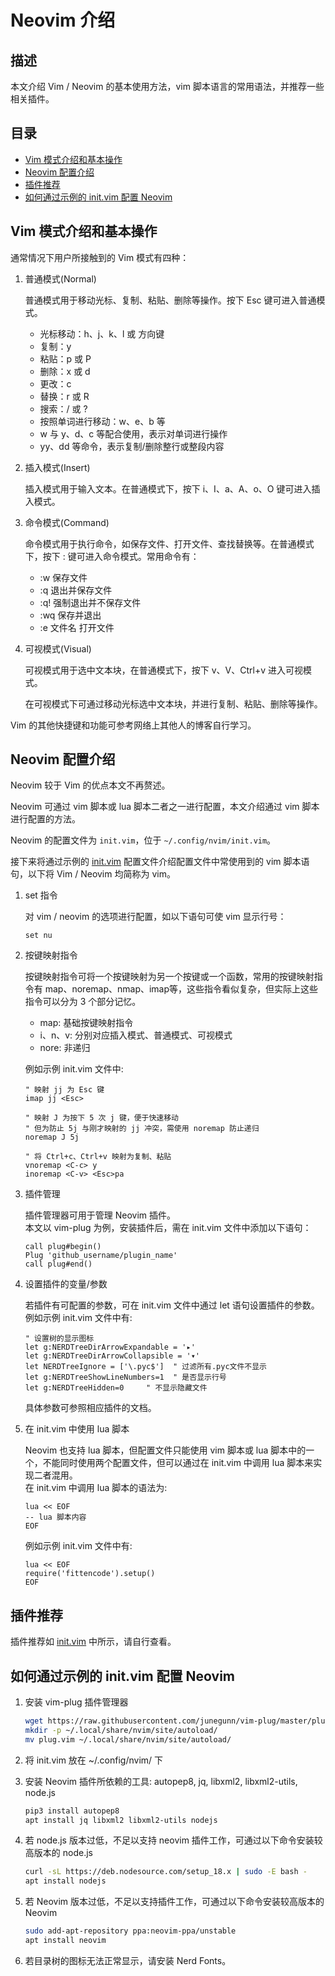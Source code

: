 # Neovim 介绍

## 描述

本文介绍 Vim / Neovim 的基本使用方法，vim 脚本语言的常用语法，并推荐一些相关插件。

## 目录

* [Vim 模式介绍和基本操作](#vim-模式介绍和基本操作)
* [Neovim 配置介绍](#neovim-配置介绍)
* [插件推荐](#插件推荐)
* [如何通过示例的 init.vim 配置 Neovim](#如何通过示例的-initvim-配置-neovim)

## Vim 模式介绍和基本操作

通常情况下用户所接触到的 Vim 模式有四种：

1. 普通模式(Normal)

    普通模式用于移动光标、复制、粘贴、删除等操作。按下 Esc 键可进入普通模式。

    * 光标移动：h、j、k、l 或 方向键  
    * 复制：y  
    * 粘贴：p 或 P  
    * 删除：x 或 d  
    * 更改：c  
    * 替换：r 或 R  
    * 搜索：/ 或 ?  
    * 按照单词进行移动：w、e、b 等  
    * w 与 y、d、c 等配合使用，表示对单词进行操作  
    * yy、dd 等命令，表示复制/删除整行或整段内容  

2. 插入模式(Insert)

    插入模式用于输入文本。在普通模式下，按下 i、I、a、A、o、O 键可进入插入模式。

3. 命令模式(Command)

    命令模式用于执行命令，如保存文件、打开文件、查找替换等。在普通模式下，按下 : 键可进入命令模式。常用命令有：

    * :w 保存文件  
    * :q 退出并保存文件  
    * :q! 强制退出并不保存文件  
    * :wq 保存并退出  
    * :e 文件名 打开文件

4. 可视模式(Visual)

    可视模式用于选中文本块，在普通模式下，按下 v、V、Ctrl+v 进入可视模式。

    在可视模式下可通过移动光标选中文本块，并进行复制、粘贴、删除等操作。

Vim 的其他快捷键和功能可参考网络上其他人的博客自行学习。

## Neovim 配置介绍

Neovim 较于 Vim 的优点本文不再赘述。

Neovim 可通过 vim 脚本或 lua 脚本二者之一进行配置，本文介绍通过 vim 脚本进行配置的方法。

Neovim 的配置文件为 `init.vim`，位于 `~/.config/nvim/init.vim`。

接下来将通过示例的 [init.vim](/tools_config_example/neovim/init.vim) 配置文件介绍配置文件中常使用到的 vim 脚本语句，以下将 Vim / Neovim 均简称为 vim。

1. set 指令

    对 vim / neovim 的选项进行配置，如以下语句可使 vim 显示行号：

    ```vim
    set nu
    ```

2. 按键映射指令

    按键映射指令可将一个按键映射为另一个按键或一个函数，常用的按键映射指令有 map、noremap、nmap、imap等，这些指令看似复杂，但实际上这些指令可以分为 3 个部分记忆。

    * map: 基础按键映射指令  
    * i、n、v: 分别对应插入模式、普通模式、可视模式  
    * nore: 非递归  

    例如示例 init.vim 文件中:

    ```vim
    " 映射 jj 为 Esc 键
    imap jj <Esc>

    " 映射 J 为按下 5 次 j 键，便于快速移动
    " 但为防止 5j 与刚才映射的 jj 冲突，需使用 noremap 防止递归
    noremap J 5j

    " 将 Ctrl+c、Ctrl+v 映射为复制、粘贴
    vnoremap <C-c> y
    inoremap <C-v> <Esc>pa
    ```

3. 插件管理

    插件管理器可用于管理 Neovim 插件。  
    本文以 vim-plug 为例，安装插件后，需在 init.vim 文件中添加以下语句：

    ```vim
    call plug#begin()
    Plug 'github_username/plugin_name'
    call plug#end()
    ```

4. 设置插件的变量/参数

    若插件有可配置的参数，可在 init.vim 文件中通过 let 语句设置插件的参数。  
    例如示例 init.vim 文件中有:

    ```vim
    " 设置树的显示图标
    let g:NERDTreeDirArrowExpandable = '▸'
    let g:NERDTreeDirArrowCollapsible = '▾'
    let NERDTreeIgnore = ['\.pyc$']  " 过滤所有.pyc文件不显示
    let g:NERDTreeShowLineNumbers=1  " 是否显示行号
    let g:NERDTreeHidden=0     " 不显示隐藏文件
    ```

    具体参数可参照相应插件的文档。

5. 在 init.vim 中使用 lua 脚本

    Neovim 也支持 lua 脚本，但配置文件只能使用 vim 脚本或 lua 脚本中的一个，不能同时使用两个配置文件，但可以通过在 init.vim 中调用 lua 脚本来实现二者混用。  
    在 init.vim 中调用 lua 脚本的语法为:

    ```vim
    lua << EOF
    -- lua 脚本内容
    EOF
    ```

    例如示例 init.vim 文件中有:

    ```vim
    lua << EOF
    require('fittencode').setup()
    EOF
    ```

## 插件推荐

插件推荐如 [init.vim](./init.vim) 中所示，请自行查看。

## 如何通过示例的 init.vim 配置 Neovim

1. 安装 vim-plug 插件管理器

    ```bash
    wget https://raw.githubusercontent.com/junegunn/vim-plug/master/plug.vim
    mkdir -p ~/.local/share/nvim/site/autoload/
    mv plug.vim ~/.local/share/nvim/site/autoload/
    ```

2. 将 init.vim 放在 ~/.config/nvim/ 下

3. 安装 Neovim 插件所依赖的工具: autopep8, jq, libxml2, libxml2-utils, node.js

    ```bash
    pip3 install autopep8
    apt install jq libxml2 libxml2-utils nodejs
    ```

4. 若 node.js 版本过低，不足以支持 neovim 插件工作，可通过以下命令安装较高版本的 node.js

    ```bash
    curl -sL https://deb.nodesource.com/setup_18.x | sudo -E bash -
    apt install nodejs
    ```

5. 若 Neovim 版本过低，不足以支持插件工作，可通过以下命令安装较高版本的 Neovim

    ```bash
    sudo add-apt-repository ppa:neovim-ppa/unstable
    apt install neovim
    ```

6. 若目录树的图标无法正常显示，请安装 Nerd Fonts。
